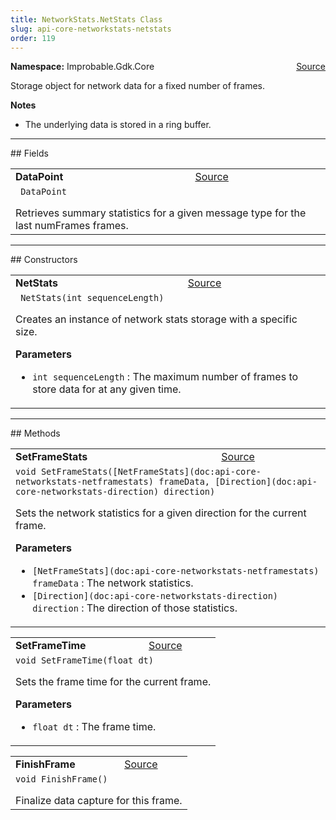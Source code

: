 ```yaml
---
title: NetworkStats.NetStats Class
slug: api-core-networkstats-netstats
order: 119
---
```


<p><b>Namespace:</b> Improbable.Gdk.Core<span style="float: right"><a href="https://www.github.com/spatialos/gdk-for-unity/blob/0.3.3/workers/unity/Packages/io.improbable.gdk.core/NetworkStats/NetStats.cs/#L12">Source</a></span></p>

</p>


<p>Storage object for network data for a fixed number of frames. </p>




</p>
<p><b>Notes</b></p>

- The underlying data is stored in a ring buffer. 





</p>
<hr style="width:100%; border-top-color:#d8d8d8" />
## Fields


</p>


<table class="io-api-doc">    <tr>        <td class="io-api-doc-name"><a id="datapoint"></a><b>DataPoint</b></td>        <td class="io-api-doc-source"><a href="https://www.github.com/spatialos/gdk-for-unity/blob/0.3.3/workers/unity/Packages/io.improbable.gdk.core/NetworkStats/NetStats.cs/#L91">Source</a></td>    </tr>    <tr>        <td class="io-api-doc-content" colspan="2"><code> DataPoint</code></p>Retrieves summary statistics for a given message type for the last numFrames frames. </td>    </tr></table>






</p>
<hr style="width:100%; border-top-color:#d8d8d8" />
## Constructors


</p>


<table class="io-api-doc">    <tr>        <td class="io-api-doc-name"><a id="netstats-int"></a><b>NetStats</b></td>        <td class="io-api-doc-source"><a href="https://www.github.com/spatialos/gdk-for-unity/blob/0.3.3/workers/unity/Packages/io.improbable.gdk.core/NetworkStats/NetStats.cs/#L26">Source</a></td>    </tr>    <tr>        <td class="io-api-doc-content" colspan="2"><code> NetStats(int sequenceLength)</code></p>Creates an instance of network stats storage with a specific size. </p><b>Parameters</b><ul><li><code>int sequenceLength</code> : The maximum number of frames to store data for at any given time. </li></ul></td>    </tr></table>



</p>
<hr style="width:100%; border-top-color:#d8d8d8" />
## Methods


</p>


<table class="io-api-doc">    <tr>        <td class="io-api-doc-name"><a id="setframestats-netframestats-direction"></a><b>SetFrameStats</b></td>        <td class="io-api-doc-source"><a href="https://www.github.com/spatialos/gdk-for-unity/blob/0.3.3/workers/unity/Packages/io.improbable.gdk.core/NetworkStats/NetStats.cs/#L39">Source</a></td>    </tr>    <tr>        <td class="io-api-doc-content" colspan="2"><code>void SetFrameStats([NetFrameStats](doc:api-core-networkstats-netframestats) frameData, [Direction](doc:api-core-networkstats-direction) direction)</code></p>Sets the network statistics for a given direction for the current frame. </p><b>Parameters</b><ul><li><code>[NetFrameStats](doc:api-core-networkstats-netframestats) frameData</code> : The network statistics.</li><li><code>[Direction](doc:api-core-networkstats-direction) direction</code> : The direction of those statistics.</li></ul></td>    </tr></table>
<table class="io-api-doc">    <tr>        <td class="io-api-doc-name"><a id="setframetime-float"></a><b>SetFrameTime</b></td>        <td class="io-api-doc-source"><a href="https://www.github.com/spatialos/gdk-for-unity/blob/0.3.3/workers/unity/Packages/io.improbable.gdk.core/NetworkStats/NetStats.cs/#L63">Source</a></td>    </tr>    <tr>        <td class="io-api-doc-content" colspan="2"><code>void SetFrameTime(float dt)</code></p>Sets the frame time for the current frame. </p><b>Parameters</b><ul><li><code>float dt</code> : The frame time.</li></ul></td>    </tr></table>
<table class="io-api-doc">    <tr>        <td class="io-api-doc-name"><a id="finishframe"></a><b>FinishFrame</b></td>        <td class="io-api-doc-source"><a href="https://www.github.com/spatialos/gdk-for-unity/blob/0.3.3/workers/unity/Packages/io.improbable.gdk.core/NetworkStats/NetStats.cs/#L71">Source</a></td>    </tr>    <tr>        <td class="io-api-doc-content" colspan="2"><code>void FinishFrame()</code></p>Finalize data capture for this frame. </td>    </tr></table>



